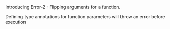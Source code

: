 Introducing Error-2 : Flipping arguments for a function.

Defining type annotations for function parameters will throw an error before execution
